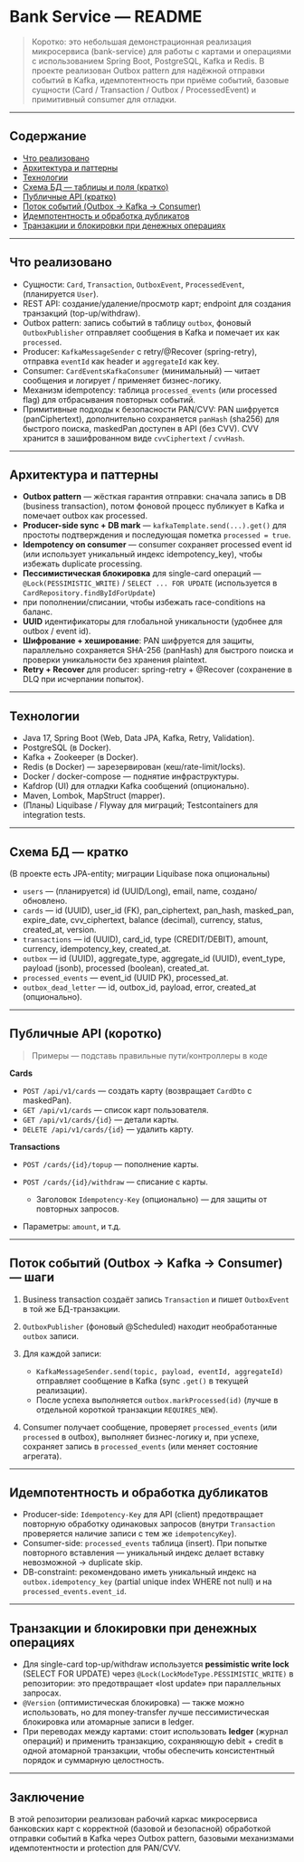 # Bank Service — README

> Коротко: это небольшая демонстрационная реализация микросервиса (bank-service) для работы с картами и операциями
> с использованием Spring Boot, PostgreSQL, Kafka и Redis.
> В проекте реализован Outbox pattern для надёжной отправки событий в Kafka,
> идемпотентность при приёме событий, базовые сущности (Card / Transaction / Outbox / ProcessedEvent) и примитивный consumer для отладки.
---

## Содержание

* [Что реализовано](#что-реализовано)
* [Архитектура и паттерны](#архитектура-и-паттерны)
* [Технологии](#технологии)
* [Схема БД — таблицы и поля (кратко)](#схема-бд---таблицы-и-поля-кратко)
* [Публичные API (кратко)](#публичные-api-кратко)
* [Поток событий (Outbox → Kafka → Consumer)](#поток-событий-outbox--kafka--consumer)
* [Идемпотентность и обработка дубликатов](#идемпотентность-и-обработка-дубликатов)
* [Транзакции и блокировки при денежных операциях](#транзакции-и-блокировки-при-денежных-операциях)

---

## Что реализовано

* Сущности: `Card`, `Transaction`, `OutboxEvent`, `ProcessedEvent`, (планируется `User`).
* REST API: создание/удаление/просмотр карт; endpoint для создания транзакций (top-up/withdraw).
* Outbox pattern: запись событий в таблицу `outbox`, фоновый `OutboxPublisher` отправляет сообщения в Kafka и помечает их как `processed`.
* Producer: `KafkaMessageSender` с retry/@Recover (spring-retry), отправка `eventId` как header и `aggregateId` как key.
* Consumer: `CardEventsKafkaConsumer` (минимальный) — читает сообщения и логирует / применяет бизнес-логику.
* Механизм idempotency: таблица `processed_events` (или processed flag) для отбрасывания повторных событий.
* Примитивные подходы к безопасности PAN/CVV: PAN шифруется (panCiphertext),
  дополнительно сохраняется `panHash` (sha256) для быстрого поиска, maskedPan доступен в API (без CVV).
  CVV хранится в зашифрованном виде `cvvCiphertext` / `cvvHash`.

---

## Архитектура и паттерны

* **Outbox pattern** — жёсткая гарантия отправки: сначала запись в DB (business transaction), потом фоновой процесс публикует в Kafka и помечает outbox как processed.
* **Producer-side sync + DB mark** — `kafkaTemplate.send(...).get()` для простоты подтверждения и последующая пометка `processed = true`.
* **Idempotency on consumer** — consumer сохраняет processed event id (или использует уникальный индекс idempotency_key), чтобы избежать duplicate processing.
* **Пессимистическая блокировка** для single-card операций — `@Lock(PESSIMISTIC_WRITE)` / `SELECT ... FOR UPDATE` (используется в `CardRepository.findByIdForUpdate`)
* при пополнении/списании, чтобы избежать race-conditions на баланс.
* **UUID** идентификаторы для глобальной уникальности (удобнее для outbox / event id).
* **Шифрование + хеширование**: PAN шифруется для защиты, параллельно сохраняется SHA-256 (panHash) для быстрого поиска и проверки уникальности без хранения plaintext.
* **Retry + Recover** для producer: spring-retry + @Recover (сохранение в DLQ при исчерпании попыток).

---

## Технологии

* Java 17, Spring Boot (Web, Data JPA, Kafka, Retry, Validation).
* PostgreSQL (в Docker).
* Kafka + Zookeeper (в Docker).
* Redis (в Docker) — зарезервирован (кеш/rate-limit/locks).
* Docker / docker-compose — поднятие инфраструктуры.
* Kafdrop (UI) для отладки Kafka сообщений (опционально).
* Maven, Lombok, MapStruct (mapper).
* (Планы) Liquibase / Flyway для миграций; Testcontainers для integration tests.

---
## Схема БД — кратко

(В проекте есть JPA-entity; миграции Liquibase пока опциональны)

* `users` — (планируется) id (UUID/Long), email, name, создано/обновлено.
* `cards` — id (UUID), user_id (FK), pan_ciphertext, pan_hash, masked_pan, expire_date, cvv_ciphertext, balance (decimal), currency, status, created_at, version.
* `transactions` — id (UUID), card_id, type (CREDIT/DEBIT), amount, currency, idempotency_key, created_at.
* `outbox` — id (UUID), aggregate_type, aggregate_id (UUID), event_type, payload (jsonb), processed (boolean), created_at.
* `processed_events` — event_id (UUID PK), processed_at.
* `outbox_dead_letter` — id, outbox_id, payload, error, created_at (опционально).

---

## Публичные API (коротко)

> Примеры — подставь правильные пути/контроллеры в коде

**Cards**

* `POST /api/v1/cards` — создать карту (возвращает `CardDto` с maskedPan).
* `GET /api/v1/cards` — список карт пользователя.
* `GET /api/v1/cards/{id}` — детали карты.
* `DELETE /api/v1/cards/{id}` — удалить карту.

**Transactions**

* `POST /cards/{id}/topup` — пополнение карты.
* `POST /cards/{id}/withdraw` — списание с карты.

  * Заголовок `Idempotency-Key` (опционально) — для защиты от повторных запросов.
* Параметры: `amount`, и т.д.


---

## Поток событий (Outbox → Kafka → Consumer) — шаги

1. Business transaction создаёт запись `Transaction` и пишет `OutboxEvent` в той же БД-транзакции.
2. `OutboxPublisher` (фоновый @Scheduled) находит необработанные `outbox` записи.
3. Для каждой записи:

   * `KafkaMessageSender.send(topic, payload, eventId, aggregateId)` отправляет сообщение в Kafka (sync `.get()` в текущей реализации).
   * После успеха выполняется `outbox.markProcessed(id)` (лучше в отдельной короткой транзакции `REQUIRES_NEW`).
4. Consumer получает сообщение, проверяет `processed_events` (или `processed` в outbox), выполняет бизнес-логику и, при успехе,
сохраняет запись в `processed_events` (или меняет состояние агрегата).

---

## Идемпотентность и обработка дубликатов

* Producer-side: `Idempotency-Key` для API (client) предотвращает повторную обработку одинаковых запросов (внутри `Transaction` проверяется наличие записи с тем же `idempotencyKey`).
* Consumer-side: `processed_events` таблица (insert). При попытке повторного вставления — уникальный индекс делает вставку невозможной → duplicate skip.
* DB-constraint: рекомендовано иметь уникальный индекс на `outbox.idempotency_key` (partial unique index WHERE not null) и на `processed_events.event_id`.

---

## Транзакции и блокировки при денежных операциях

* Для single-card top-up/withdraw используется **pessimistic write lock** (SELECT FOR UPDATE) через `@Lock(LockModeType.PESSIMISTIC_WRITE)` в репозитории:
это предотвращает «lost update» при параллельных запросах.
* `@Version` (оптимистическая блокировка) — также можно использовать, но для money-transfer лучше пессимистическая блокировка или атомарные записи в ledger.
* При переводах между картами: стоит использовать **ledger** (журнал операций) и применить транзакцию, сохраняющую debit + credit в одной
атомарной транзакции, чтобы обеспечить консистентный порядок и суммарную целостность.


---

## Заключение

В этой репозитории реализован рабочий каркас микросервиса банковских карт с корректной (базовой и безопасной) 
обработкой отправки событий в Kafka через Outbox pattern, базовыми механизмами идемпотентности и protection для PAN/CVV.

